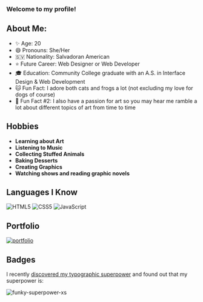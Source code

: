 ### Welcome to my profile!

## About Me: 
- ✨ Age: 20
- 😄 Pronouns: She/Her 
- 🇸🇻 Nationality: Salvadoran American 
- ⭐ Future Career: Web Designer or Web Developer 
- 🎓 Education: Community College graduate with an A.S. in Interface Design & Web Development
- 🐱 Fun Fact: I adore both cats and frogs a lot (not excluding my love for dogs of course)
- 🎨 Fun Fact #2: I also have a passion for art so you may hear me ramble a lot about different topics of art from time to time

## Hobbies
- **Learning about Art**
- **Listening to Music**
- **Collecting Stuffed Animals**
- **Baking Desserts**
- **Creating Graphics**
- **Watching shows and reading graphic novels**

## Languages I Know
![HTML5](https://img.shields.io/badge/html5-%23E34F26.svg?style=for-the-badge&logo=html5&logoColor=white) ![CSS5](https://img.shields.io/badge/css5-%231572B6.svg?style=for-the-badge&logo=css3&logoColor=white) ![JavaScript](https://img.shields.io/badge/javascript-%23323330.svg?style=for-the-badge&logo=javascript&logoColor=%23F7DF1E)

## Portfolio
[![portfolio](https://img.shields.io/badge/my_portfolio-000?style=for-the-badge&logo=ko-fi&logoColor=white)](https://payazelaya.netlify.app/)

## Badges
I recently [discovered my typographic superpower](https://game.fonts.adobe.com/) and found out that my superpower is: 

![funky-superpower-xs](https://user-images.githubusercontent.com/89945327/192060267-e365d2ab-5e69-4421-a4c1-71d5de2496e8.png)
